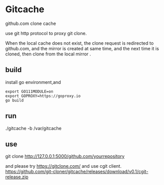 # Gitcache
github.com clone cache

use git http  protocol to proxy git clone.

When the local cache does not exist, the clone request is redirected to github.com, and the mirror is created at same time, and the next time it is cloned, then clone from the local mirror .

## build

install go environment,and

```shell
export GO111MODULE=on
export GOPROXY=https://goproxy.io
go build
```

## run

./gitcache  -b /var/gitcache 

## use

git clone http://127.0.0.1:5000/github.com/yourrepository

and please try https://gitclone.com/ and use cgit client. https://github.com/git-cloner/gitcache/releases/download/v0.1/cgit-release.zip

